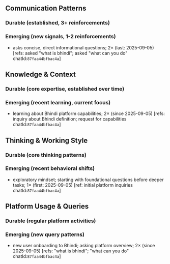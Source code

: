 ## Communication Patterns
### Durable (established, 3+ reinforcements)

### Emerging (new signals, 1-2 reinforcements)
- asks concise, direct informational questions; 2× (last: 2025-09-05) [refs: asked "what is bhindi"; asked "what can you do" chatId:`87faa44bfbac4a`]

## Knowledge & Context
### Durable (core expertise, established over time)

### Emerging (recent learning, current focus)
- learning about Bhindi platform capabilities; 2× (since 2025-09-05) [refs: inquiry about Bhindi definition; request for capabilities chatId:`87faa44bfbac4a`]

## Thinking & Working Style
### Durable (core thinking patterns)

### Emerging (recent behavioral shifts)
- exploratory mindset; starting with foundational questions before deeper tasks; 1× (first: 2025-09-05) [ref: initial platform inquiries chatId:`87faa44bfbac4a`]

## Platform Usage & Queries
### Durable (regular platform activities)

### Emerging (new query patterns)
- new user onboarding to Bhindi; asking platform overview; 2× (since 2025-09-05) [refs: "what is bhindi"; "what can you do" chatId:`87faa44bfbac4a`]